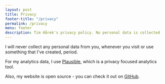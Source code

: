 ```yaml
---
layout: post
title: Privacy
footer-title: "/privacy"
permalink: /privacy
menu: footer
description: Tim Hårek's privacy policy. No personal data is collected.
---
```


I will never collect any personal data from you, whenever you visit or use something that I've created, period.

For my analytics data, I use <a href="https://plausible.io/" target="_blank" rel="noopener noreferrer"> Plausible</a>, which is a privacy focused analytics tool.

Also, my website is open source - you can check it out on <a href="https://github.com/timharek/timharek.no" target="_blank" rel="noopener noreferrer">GitHub</a>.
